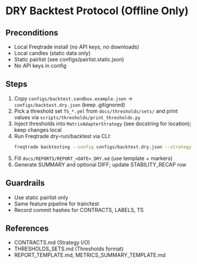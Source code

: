 # DRY Backtest Protocol (Offline Only)

## Preconditions
- Local Freqtrade install (no API keys, no downloads)
- Local candles (static data only)
- Static pairlist (see configs/pairlist.static.json)
- No API keys in config

## Steps
1. Copy `configs/backtest.sandbox.example.json` → `configs/backtest.dry.json` (keep .gitignored)
2. Pick a threshold set `TS_*.yml` from `docs/thresholds/sets/` and print values via `scripts/thresholds/print_thresholds.py`
3. Inject thresholds into `MatrixAdapterStrategy` (see docstring for location); keep changes local
4. Run Freqtrade dry-run/backtest via CLI:
   ```bash
   freqtrade backtesting --config configs/backtest.dry.json --strategy MatrixAdapterStrategy
   ```
5. Fill `docs/REPORTS/REPORT_<DATE>_DRY.md` (use template + markers)
6. Generate SUMMARY and optional DIFF; update STABILITY_RECAP row

## Guardrails
- Use static pairlist only
- Same feature pipeline for train/test
- Record commit hashes for CONTRACTS, LABELS, TS

## References
- CONTRACTS.md (Strategy I/O)
- THRESHOLDS_SETS.md (Thresholds format)
- REPORT_TEMPLATE.md, METRICS_SUMMARY_TEMPLATE.md
